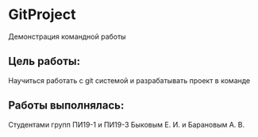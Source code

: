 # GitProject
Демонстрация командной работы
## Цель работы:
Научиться работать с git системой и разрабатывать проект в команде
## Работы выполнялась:
Студентами групп ПИ19-1 и ПИ19-3
Быковым Е. И. и Барановым А. В.
